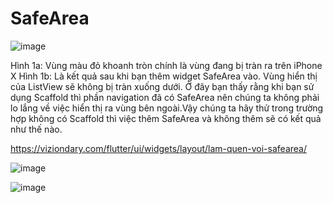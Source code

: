 # SafeArea


![image](https://user-images.githubusercontent.com/55448192/85245369-855d2680-b471-11ea-90ae-a9486a9caa63.png)


Hình 1a: Vùng màu đỏ khoanh tròn chính là vùng đang bị tràn ra trên iPhone X
Hình 1b: Là kết quả sau khi bạn thêm widget SafeArea vào. Vùng hiển thị của ListView sẽ không bị tràn xuống dưới.
Ở đây bạn thấy rằng khi bạn sử dụng Scaffold thì phần navigation đã có SafeArea nên chúng ta không phải lo lắng về việc hiển thị ra vùng bên ngoài.Vậy chúng ta hãy thử trong trường hợp không có Scaffold thì việc thêm SafeArea và không thêm sẽ có kết quả như thế nào.

https://viziondary.com/flutter/ui/widgets/layout/lam-quen-voi-safearea/


![image](https://user-images.githubusercontent.com/55448192/85245255-3f07c780-b471-11ea-9c7a-5d79ca1c6b09.png)


![image](https://user-images.githubusercontent.com/55448192/85245275-4c24b680-b471-11ea-9a74-fc64620e02fb.png)
